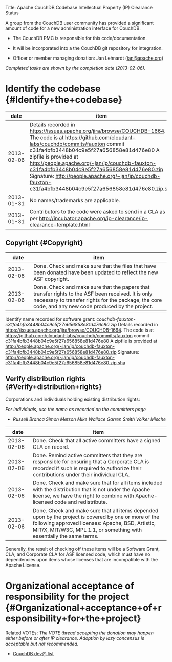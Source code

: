 Title: Apache CouchDB Codebase Intellectual Property (IP) Clearance Status


A group from the CouchDB user community has provided a significant amount of code for a new administration interface for CouchDB.



- The CouchDB PMC is responsible for this code/documentation.


- It will be incorporated into a the CouchDB git repository for integration.


- Officer or member managing donation: Jan Lehnardt (jan@apache.org)

 _Completed tasks are shown by the completion date (2013-02-06)._ 


# Identify the codebase {#Identify+the+codebase}

| date | item |
|------|------|
| 2013-02-06 | Details recorded in https://issues.apache.org/jira/browse/COUCHDB-1664. The code is at https://github.com/cloudant-labs/couchdb/commits/fauxton commit c31fa4bfb3448b04c9e5f27a656858e81d476e80 A zipfile is provided at http://people.apache.org/~jan/ip/couchdb-fauxton-c31fa4bfb3448b04c9e5f27a656858e81d476e80.zip Signature: http://people.apache.org/~jan/ip/couchdb-fauxton-c31fa4bfb3448b04c9e5f27a656858e81d476e80.zip.sha |
| 2013-01-31 | No names/trademarks are applicable. |
| 2013-01-31 | Contributors to the code were asked to send in a CLA as per http://incubator.apache.org/ip-clearance/ip-clearance-template.html |

## Copyright {#Copyright}

| date | item |
|------|------|
| 2013-02-06 | Done. Check and make sure that the files that have been donated have been updated to reflect the new ASF copyright. |
| 2013-02-06 | Done. Check and make sure that the papers that transfer rights to the ASF been received. It is only necessary to transfer rights for the package, the core code, and any new code produced by the project. |

Identify name recorded for software grant: _couchdb-fauxton-c31fa4bfb3448b04c9e5f27a656858e81d476e80.zip_ Details recorded in https://issues.apache.org/jira/browse/COUCHDB-1664. The code is at https://github.com/cloudant-labs/couchdb/commits/fauxton commit c31fa4bfb3448b04c9e5f27a656858e81d476e80 A zipfile is provided at http://people.apache.org/~jan/ip/couchdb-fauxton-c31fa4bfb3448b04c9e5f27a656858e81d476e80.zip Signature: http://people.apache.org/~jan/ip/couchdb-fauxton-c31fa4bfb3448b04c9e5f27a656858e81d476e80.zip.sha


## Verify distribution rights {#Verify+distribution+rights}

Corporations and individuals holding existing distribution rights:

 _For individuals, use the name as recorded on the committers page_ 

-  _Russell Branca_  _Simon Metson_  _Mike Wallace_  _Garren Smith_  _Volker Mische_ 

| date | item |
|------|------|
| 2013-02-06 | Done. Check that all active committers have a signed CLA on record. |
| 2013-02-06 | Done. Remind active committers that they are responsible for ensuring that a Corporate CLA is recorded if such is required to authorize their contributions under their individual CLA. |
| 2013-02-06 | Done. Check and make sure that for all items included with the distribution that is not under the Apache license, we have the right to combine with Apache-licensed code and redistribute. |
| 2013-02-06 | Done. Check and make sure that all items depended upon by the project is covered by one or more of the following approved licenses: Apache, BSD, Artistic, MIT/X, MIT/W3C, MPL 1.1, or something with essentially the same terms. |

Generally, the result of checking off these items will be a Software Grant, CLA, and Corporate CLA for ASF licensed code, which must have no dependencies upon items whose licenses that are incompatible with the Apache License.


# Organizational acceptance of responsibility for the project {#Organizational+acceptance+of+responsibility+for+the+project}

Related VOTEs: _The VOTE thread accepting the donation may happen either before or after IP clearance. Adoption by lazy concensus is acceptable but not recommended._ 



-  [CouchDB dev@ list](http://mail-archives.apache.org/mod_mbox/couchdb-dev/201302.mbox/%3C42ED9655-7603-4ABA-AC4B-A16266461C05@apache.org%3E) 
